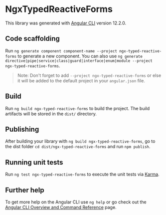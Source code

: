 # NgxTypedReactiveForms

This library was generated with [Angular CLI](https://github.com/angular/angular-cli) version 12.2.0.

## Code scaffolding

Run `ng generate component component-name --project ngx-typed-reactive-forms` to generate a new component. You can also use `ng generate directive|pipe|service|class|guard|interface|enum|module --project ngx-typed-reactive-forms`.
> Note: Don't forget to add `--project ngx-typed-reactive-forms` or else it will be added to the default project in your `angular.json` file. 

## Build

Run `ng build ngx-typed-reactive-forms` to build the project. The build artifacts will be stored in the `dist/` directory.

## Publishing

After building your library with `ng build ngx-typed-reactive-forms`, go to the dist folder `cd dist/ngx-typed-reactive-forms` and run `npm publish`.

## Running unit tests

Run `ng test ngx-typed-reactive-forms` to execute the unit tests via [Karma](https://karma-runner.github.io).

## Further help

To get more help on the Angular CLI use `ng help` or go check out the [Angular CLI Overview and Command Reference](https://angular.io/cli) page.
